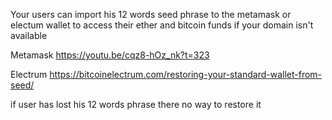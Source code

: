 Your users can import his 12 words seed phrase to the metamask or electum wallet to access their ether and bitcoin funds if your domain isn't available 

Metamask https://youtu.be/cqz8-hOz_nk?t=323

Electrum 
https://bitcoinelectrum.com/restoring-your-standard-wallet-from-seed/

if user has lost his 12 words phrase there no way to restore it
